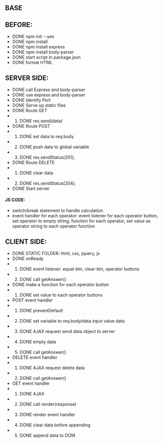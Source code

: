 ## BASE

## BEFORE:
- DONE npm init --yes
- DONE npm install
- DONE npm install express
- DONE npm install body-parser
- DONE start script in package.json
- DONE format HTML

## SERVER SIDE:
- DONE call Express and body-parser
- DONE use express and body-parser
- DONE Identify Port
- DONE Serve up static files
- DONE Route GET
- 1. DONE res.send(data)
- DONE Route POST
- 1. DONE set data to req.body
- 2. DONE push data to global variable
- 3. DONE res.sendStatus(201);
- DONE Route DELETE
- 1. DONE clear data 
- 2. DONE res.sendStatus(204);
- DONE Start server
#### JS CODE:
- switch/break statement to handle calculation 
- event handler for each operator: event listener for each operator button, set operator to empty string, function for each operator, set value as operator string to each operator function

## CLIENT SIDE:
- DONE STATIC FOLDER: html, css, jquery, js
- DONE onReady
- 1. DONE event listener: equal-btn, clear-btn, operator buttons
- 2. DONE call getAnswer()
- DONE make a function for each operator button
- 1. DONE set value to each operator buttons
- POST event handler
- 1. DONE preventDefault
- 2. DONE set variable to req.body/data input value data
- 3. DONE AJAX request send data object to server
- 4. DONE empty data
- 5. DONE call getAnswer()
- DELETE event handler
- 1. DONE AJAX request delete data
- 2. DONE call getAnswer()
- GET event handler
- 1. DONE AJAX
- 2. DONE call render(response)
- 3. DONE render event handler
- 4. DONE clear data before appending
- 5. DONE append data to DOM